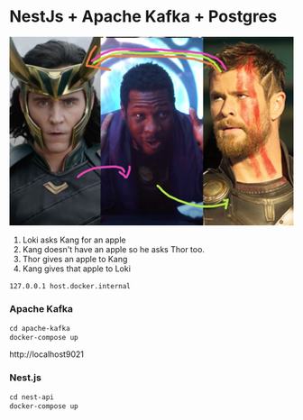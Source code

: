 # NestJs + Apache Kafka + Postgres

![Screenshot](image.jpg)

1. Loki asks Kang for an apple
2. Kang doesn't have an apple so he asks Thor too.
3. Thor gives an apple to Kang
4. Kang gives that apple to Loki

```
127.0.0.1 host.docker.internal
```

### Apache Kafka

```
cd apache-kafka
docker-compose up
```
http://localhost9021 


### Nest.js

```
cd nest-api
docker-compose up
```
